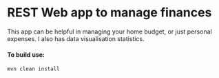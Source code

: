 # REST Web app to manage finances
This app can be helpful in managing your home budget,
or just personal expenses. I also has data visualisation
statistics. 




#### To build use: 

```
mvn clean install
```
